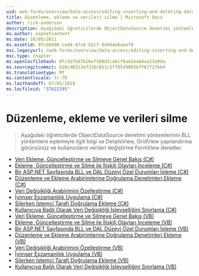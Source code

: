```yaml
---
uid: web-forms/overview/data-access/editing-inserting-and-deleting-data/index
title: Düzenleme, ekleme ve verileri silme | Microsoft Docs
author: rick-anderson
description: Aşağıdaki öğreticilerde ObjectDataSource denetimi yöntemlerinin BLL yöntemlere eşlemeyle ilgili bilgi ve GridView DetailsView ve FormView ortak yapılandırma gör...
ms.author: aspnetcontent
ms.date: 10/05/2011
ms.assetid: 9fc60498-ced4-47c6-b2cf-8d464e6aeef8
msc.legacyurl: /web-forms/overview/data-access/editing-inserting-and-deleting-data
msc.type: chapter
ms.openlocfilehash: 0fc5d7b97626ef580d1ca6cf8a42ea84ae23a9da
ms.sourcegitcommit: b28cd0313af316c051c2ff8549865bff67f2fbb4
ms.translationtype: MT
ms.contentlocale: tr-TR
ms.lasthandoff: 07/05/2018
ms.locfileid: "37822295"
---
```

<a name="editing-inserting-and-deleting-data"></a>Düzenleme, ekleme ve verileri silme
====================
> Aşağıdaki öğreticilerde ObjectDataSource denetimi yöntemlerinin BLL yöntemlere eşlemeyle ilgili bilgi ve DetailsView, GridView yapılandırma görürsünüz ve kullanıcıların verileri değiştirme FormView denetler.


- [Veri Ekleme, Güncelleştirme ve Silmeye Genel Bakış (C#)](an-overview-of-inserting-updating-and-deleting-data-cs.md)
- [Ekleme, Güncelleştirme ve Silme ile İlişkili Olayları İnceleme (C#)](examining-the-events-associated-with-inserting-updating-and-deleting-cs.md)
- [Bir ASP.NET Sayfasında BLL ve DAL Düzeyi Özel Durumları İşleme (C#)](handling-bll-and-dal-level-exceptions-in-an-asp-net-page-cs.md)
- [Düzenleme ve Ekleme Arabirimlerine Doğrulama Denetimleri Ekleme (C#)](adding-validation-controls-to-the-editing-and-inserting-interfaces-cs.md)
- [Veri Değişikliği Arabirimini Özelleştirme (C#)](customizing-the-data-modification-interface-cs.md)
- [İyimser Eşzamanlılık Uygulama (C#)](implementing-optimistic-concurrency-cs.md)
- [Silerken İstemci Tarafı Doğrulama Ekleme (C#)](adding-client-side-confirmation-when-deleting-cs.md)
- [Kullanıcıya Bağlı Olarak Veri Değişikliği İşlevselliğini Sınırlama (C#)](limiting-data-modification-functionality-based-on-the-user-cs.md)
- [Veri Ekleme, Güncelleştirme ve Silmeye Genel Bakış (VB)](an-overview-of-inserting-updating-and-deleting-data-vb.md)
- [Ekleme, Güncelleştirme ve Silme ile İlişkili Olayları İnceleme (VB)](examining-the-events-associated-with-inserting-updating-and-deleting-vb.md)
- [Bir ASP.NET Sayfasında BLL ve DAL Düzeyi Özel Durumları İşleme (VB)](handling-bll-and-dal-level-exceptions-in-an-asp-net-page-vb.md)
- [Düzenleme ve Ekleme Arabirimlerine Doğrulama Denetimleri Ekleme (VB)](adding-validation-controls-to-the-editing-and-inserting-interfaces-vb.md)
- [Veri Değişikliği Arabirimini Özelleştirme (VB)](customizing-the-data-modification-interface-vb.md)
- [İyimser Eşzamanlılık Uygulama (VB)](implementing-optimistic-concurrency-vb.md)
- [Silerken İstemci Tarafı Doğrulama Ekleme (VB)](adding-client-side-confirmation-when-deleting-vb.md)
- [Kullanıcıya Bağlı Olarak Veri Değişikliği İşlevselliğini Sınırlama (VB)](limiting-data-modification-functionality-based-on-the-user-vb.md)
